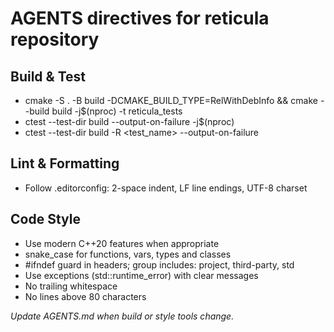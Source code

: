 # AGENTS directives for reticula repository
## Build & Test
- cmake -S . -B build -DCMAKE_BUILD_TYPE=RelWithDebInfo && cmake --build build -j$(nproc) -t reticula_tests
- ctest --test-dir build --output-on-failure -j$(nproc)
- ctest --test-dir build -R <test_name> --output-on-failure
## Lint & Formatting
- Follow .editorconfig: 2-space indent, LF line endings, UTF-8 charset
## Code Style
- Use modern C++20 features when appropriate
- snake_case for functions, vars, types and classes
- #ifndef guard in headers; group includes: project, third-party, std
- Use exceptions (std::runtime_error) with clear messages
- No trailing whitespace
- No lines above 80 characters

*Update AGENTS.md when build or style tools change.*
